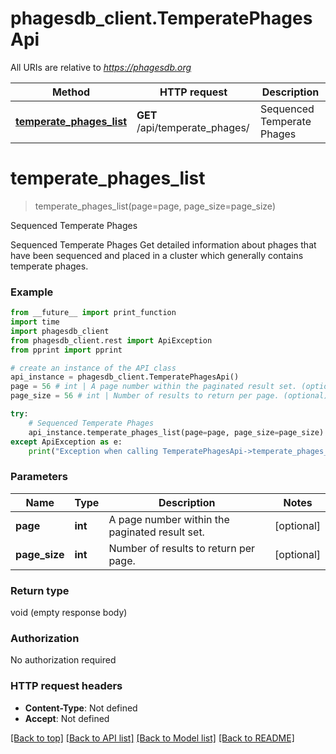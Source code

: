 # phagesdb_client.TemperatePhagesApi

All URIs are relative to *https://phagesdb.org*

Method | HTTP request | Description
------------- | ------------- | -------------
[**temperate_phages_list**](TemperatePhagesApi.md#temperate_phages_list) | **GET** /api/temperate_phages/ | Sequenced Temperate Phages


# **temperate_phages_list**
> temperate_phages_list(page=page, page_size=page_size)

Sequenced Temperate Phages

Sequenced Temperate Phages  Get detailed information about phages that have been sequenced and placed in a cluster which generally contains temperate phages.

### Example
```python
from __future__ import print_function
import time
import phagesdb_client
from phagesdb_client.rest import ApiException
from pprint import pprint

# create an instance of the API class
api_instance = phagesdb_client.TemperatePhagesApi()
page = 56 # int | A page number within the paginated result set. (optional)
page_size = 56 # int | Number of results to return per page. (optional)

try:
    # Sequenced Temperate Phages
    api_instance.temperate_phages_list(page=page, page_size=page_size)
except ApiException as e:
    print("Exception when calling TemperatePhagesApi->temperate_phages_list: %s\n" % e)
```

### Parameters

Name | Type | Description  | Notes
------------- | ------------- | ------------- | -------------
 **page** | **int**| A page number within the paginated result set. | [optional] 
 **page_size** | **int**| Number of results to return per page. | [optional] 

### Return type

void (empty response body)

### Authorization

No authorization required

### HTTP request headers

 - **Content-Type**: Not defined
 - **Accept**: Not defined

[[Back to top]](#) [[Back to API list]](../README.md#documentation-for-api-endpoints) [[Back to Model list]](../README.md#documentation-for-models) [[Back to README]](../README.md)

